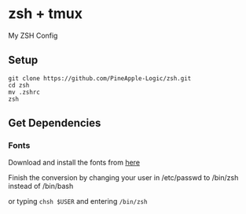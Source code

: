 # zsh + tmux

My ZSH Config

## Setup

```
git clone https://github.com/PineApple-Logic/zsh.git
cd zsh
mv .zshrc
zsh
```

## Get Dependencies

### Fonts

Download and install the fonts from [here](https://github.com/romkatv/powerlevel10k#fonts)
  
Finish the conversion by changing your user in /etc/passwd to /bin/zsh instead of /bin/bash

or typing `chsh $USER` and entering `/bin/zsh`
